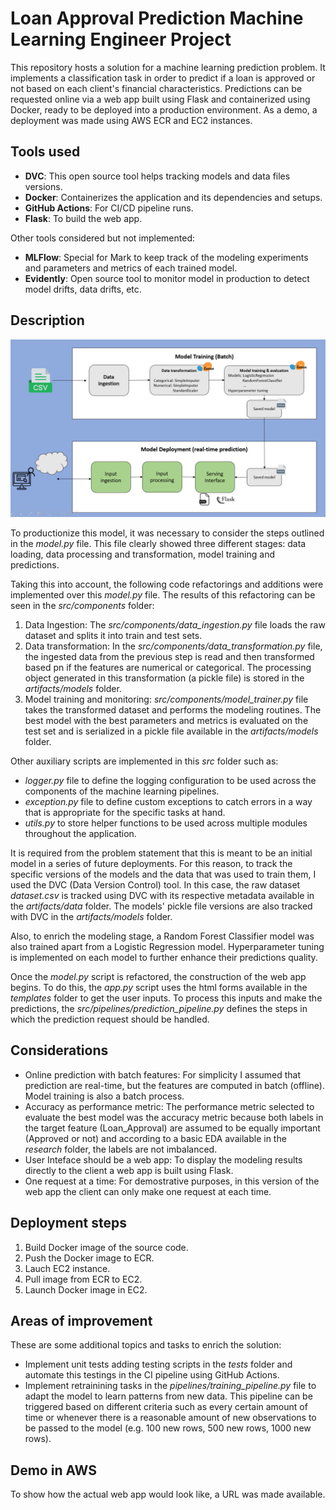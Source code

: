 # Loan Approval Prediction Machine Learning Engineer Project
This repository hosts a solution for a machine learning prediction problem. It implements a classification task in order to predict if a loan is approved or not based on each client's financial characteristics. Predictions can be requested online via a web app built using Flask and containerized using Docker, ready to be deployed into a production environment. As a demo, a deployment was made using AWS ECR and EC2 instances.

## Tools used
* **DVC**: This open source tool helps tracking models and data files versions. 
* **Docker**: Containerizes the application and its dependencies and setups.
* **GitHub Actions**: For CI/CD pipeline runs.
* **Flask**: To build the web app.

Other tools considered but not implemented:
* **MLFlow**: Special for Mark to keep track of the modeling experiments and parameters and metrics of each trained model.
* **Evidently**: Open source tool to monitor model in production to detect model drifts, data drifts, etc.

## Description
![Architecture Diagram](./src/arch.PNG)

To productionize this model, it was necessary to consider the steps outlined in the *model.py* file. This file clearly showed three different stages: data loading, data processing and transformation, model training and predictions.

Taking this into account, the following code refactorings and additions were implemented over this *model.py* file. The results of this refactoring can be seen in the *src/components* folder:
1. Data Ingestion: The *src/components/data_ingestion.py* file loads the raw dataset and splits it into train and test sets.
2. Data transformation: In the *src/components/data_transformation.py* file, the ingested data from the previous step is read and then transformed based pn if the features are numerical or categorical. The processing object generated in this transformation (a pickle file) is stored in the *artifacts/models* folder.
3. Model training and monitoring: *src/components/model_trainer.py* file takes the transformed dataset and performs the modeling routines. The best model with the best parameters and metrics is evaluated on the test set and is serialized in a pickle file available in the *artifacts/models* folder.

Other auxiliary scripts are implemented in this *src* folder such as:
* *logger.py* file to define the logging configuration to be used across the components of the machine learning pipelines.
* *exception.py* file to define custom exceptions to catch errors in a way that is appropriate for the specific tasks at hand.
* *utils.py* to store helper functions to be used across multiple modules throughout the application.

It is required from the problem statement that this is meant to be an initial model in a series of future deployments. For this reason, to track the specific versions of the models and the data that was used to train them, I used the DVC (Data Version Control) tool. In this case, the raw dataset *dataset.csv* is tracked using DVC with its respective metadata available in the *artifacts/data* folder. The models' pickle file versions are also tracked with DVC in the *artifacts/models* folder.

Also, to enrich the modeling stage, a Random Forest Classifier model was also trained apart from a Logistic Regression model. Hyperparameter tuning is implemented on each model to further enhance their predictions quality.

Once the *model.py* script is refactored, the construction of the web app begins. To do this, the *app.py* script uses the html forms available in the *templates* folder to get the user inputs. To process this inputs and make the predictions, the *src/pipelines/prediction_pipeline.py* defines the steps in which the prediction request should be handled.

## Considerations
* Online prediction with batch features: For simplicity I assumed that prediction are real-time, but the features are computed in batch (offline). Model training is also a batch process.
* Accuracy as performance metric: The performance metric selected to evaluate the best model was the accuracy metric because both labels in the target feature (Loan_Approval) are assumed to be equally important (Approved or not) and according to a basic EDA available in the *research* folder, the labels are not imbalanced.
* User Inteface should be a web app: To display the modeling results directly to the client a web app is built using Flask.
* One request at a time: For demostrative purposes, in this version of the web app the client can only make one request at each time.

## Deployment steps
1. Build Docker image of the source code.
2. Push the Docker image to ECR.
3. Lauch EC2 instance.
4. Pull image from ECR to EC2.
5. Launch Docker image in EC2.

## Areas of improvement
These are some additional topics and tasks to enrich the solution:
* Implement unit tests adding testing scripts in the *tests* folder and automate this testings in the CI pipeline using GitHub Actions.
* Implement retrainining tasks in the *pipelines/training_pipeline.py* file to adapt the model to learn patterns from new data. This pipeline can be triggered based on different criteria such as every certain amount of time or whenever there is a reasonable amount of new observations to be passed to the model (e.g. 100 new rows, 500 new rows, 1000 new rows).

## Demo in AWS
To show how the actual web app would look like, a URL was made available.
